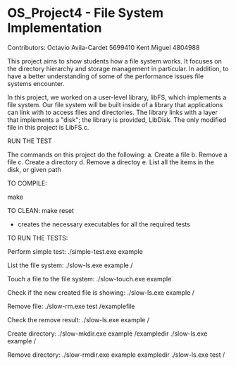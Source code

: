 # OS_Project4 - File System Implementation
Contributors: Octavio Avila-Cardet  5699410
              Kent Miguel           4804988

This project aims to show students how a file system works. It focuses on the directory hierarchy and storage management in particular. In addition, to have a better understanding of some of the performance issues file systems encounter.

In this project, we worked on a user-level library, libFS, which implements a file system. Our file system will be built inside of a library that applications can link with to access files and directories. The library links with a layer that implements a "disk"; the library is provided, LibDisk. The only modified file in this project is LibFS.c.

RUN THE TEST

The commands on this project do the following:
a. Create a file
b. Remove a file
c. Create a directory
d. Remove a directoy
e. List all the items in the disk, or given path

TO COMPILE:

make

TO CLEAN: make reset

- creates the necessary executables for all the required tests

TO RUN THE TESTS:

Perform simple test: ./simple-test.exe example

List the file system: ./slow-ls.exe example / 

Touch a file to the file system: ./slow-touch.exe example

Check if the new created file is showing: ./slow-ls.exe example / 

Remove file: ./slow-rm.exe test /examplefile

Check the remove result: ./slow-ls.exe example /

Create directory: ./slow-mkdir.exe example /exampledir
                  ./slow-ls.exe example / 

Remove directory: ./slow-rmdir.exe example exampledir
                  ./slow-ls.exe test / 


